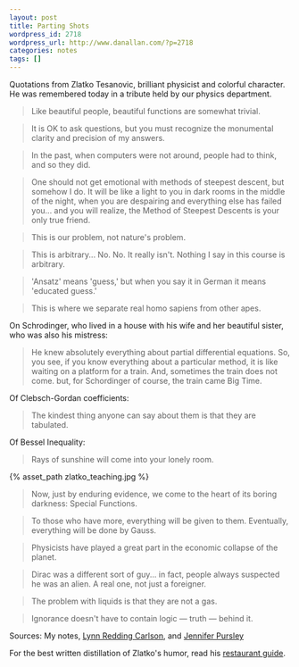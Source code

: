 ```yaml
---
layout: post
title: Parting Shots
wordpress_id: 2718
wordpress_url: http://www.danallan.com/?p=2718
categories: notes
tags: []
---
```

Quotations from Zlatko Tesanovic, brilliant physicist and colorful character. He was remembered today in a tribute held by our physics department.

> Like beautiful people, beautiful functions are somewhat trivial.

> It is OK to ask questions, but you must recognize the monumental clarity and precision of my answers.

> In the past, when computers were not around, people had to think, and so they did.

> One should not get emotional with methods of steepest descent, but somehow I do. It will be like a light to you in dark rooms in the middle of the night, when you are despairing and everything else has failed you... and you will realize, the Method of Steepest Descents is your only true friend.

> This is our problem, not nature's problem.

> This is arbitrary... No. No. It really isn't. Nothing I say in this course is arbitrary.

> 'Ansatz' means 'guess,' but when you say it in German it means 'educated guess.'

> This is where we separate real homo sapiens from other apes.

On Schrodinger, who lived in a house with his wife and her beautiful sister, who was also his mistress: 
> He knew absolutely everything about partial differential equations. So, you see, if you know everything about a particular method, it is like waiting on a platform for a train. And, sometimes the train does not come. but, for Schordinger of course, the train came Big Time.

Of Clebsch-Gordan coefficients: 
> The kindest thing anyone can say about them is that they are tabulated.

Of Bessel Inequality:

> Rays of sunshine will come into your lonely room.

{% asset_path zlatko_teaching.jpg %}

> Now, just by enduring evidence, we come to the heart of its boring darkness: Special Functions.

> To those who have more, everything will be given to them. Eventually, everything will be done by Gauss.

> Physicists have played a great part in the economic collapse of the planet.

> Dirac was a different sort of guy... in fact, people always suspected he was an alien. A real one, not just a foreigner.
 
> The problem with liquids is that they are not a gas.
 
> Ignorance doesn't have to contain logic — truth — behind it.
 
Sources: My notes, [Lynn Redding Carlson](https://www.facebook.com/notes/lynn-redding-carlson/flope-sy/49145446250), and [Jennifer Pursley](http://www.pha.jhu.edu/~jpursley/)

For the best written distillation of Zlatko's humor, read his [restaurant guide](http://www.pha.jhu.edu/~zbt/baltofood.html).
